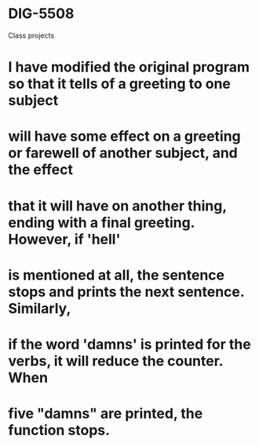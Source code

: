 # DIG-5508
Class projects
#   I have modified the original program so that it tells of a greeting to one subject
#   will have some effect on a greeting or farewell of another subject, and the effect 
#   that it will have on another thing, ending with a final greeting. However, if 'hell'
#   is mentioned at all, the sentence stops and prints the next sentence. Similarly,
#   if the word 'damns' is printed for the verbs, it will reduce the counter. When
#   five "damns" are printed, the function stops.